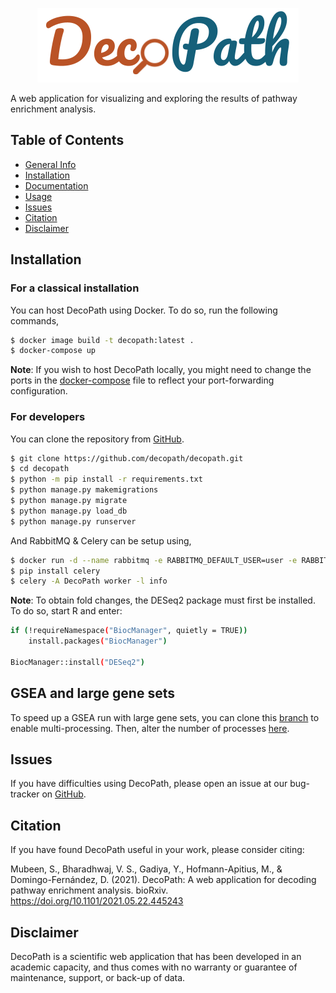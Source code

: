 <p align="center">
  <img src="viewer/static/img/decopath_logo.png">
</p>

A web application for visualizing and exploring the results of pathway enrichment analysis.

## Table of Contents

* [General Info](#general-info)
* [Installation](#installation)
* [Documentation](#documentation)
* [Usage](#usage)
* [Issues](#issues)
* [Citation](#citation)
* [Disclaimer](#disclaimer)

## Installation

### For a classical installation

You can host DecoPath using Docker. To do so, run the following commands,

```bash
$ docker image build -t decopath:latest .
$ docker-compose up
```

**Note**: If you wish to host DecoPath locally, you might need to change the ports in
the [docker-compose](./docker-compose.yaml)
file to reflect your port-forwarding configuration.

### For developers

You can clone the repository from [GitHub](https://github.com/decopath/decopath).

```bash
$ git clone https://github.com/decopath/decopath.git
$ cd decopath
$ python -m pip install -r requirements.txt
$ python manage.py makemigrations
$ python manage.py migrate
$ python manage.py load_db
$ python manage.py runserver
```

And RabbitMQ & Celery can be setup using,

```bash
$ docker run -d --name rabbitmq -e RABBITMQ_DEFAULT_USER=user -e RABBITMQ_DEFAULT_PASS=password -e RABBITMQ_DEFAULT_VHOST=vhost -p 8080:15672 -p 5672:5672 rabbitmq:management
$ pip install celery
$ celery -A DecoPath worker -l info
```

**Note**: To obtain fold changes, the DESeq2 package must first be installed. To do so, start R and enter:

```bash
if (!requireNamespace("BiocManager", quietly = TRUE))
    install.packages("BiocManager")

BiocManager::install("DESeq2")
```

## GSEA and large gene sets

To speed up a GSEA run with large gene sets, you can clone this
[branch](https://github.com/DecoPath/DecoPath/tree/increase_processes) to enable multi-processing. Then, alter the
number of processes [here](https://github.com/DecoPath/DecoPath/blob/increase_processes/viewer/src/gsea.py).

## Issues

If you have difficulties using DecoPath, please open an issue at our bug-tracker
on [GitHub](https://github.com/DecoPath/DecoPath/issues/new).

## Citation

If you have found DecoPath useful in your work, please consider citing:

Mubeen, S., Bharadhwaj, V. S., Gadiya, Y., Hofmann-Apitius, M., & Domingo-Fernández, D. (2021). DecoPath: A web
application for decoding pathway enrichment analysis. bioRxiv. https://doi.org/10.1101/2021.05.22.445243



## Disclaimer

DecoPath is a scientific web application that has been developed in an academic capacity, and thus comes with no
warranty or guarantee of maintenance, support, or back-up of data.
